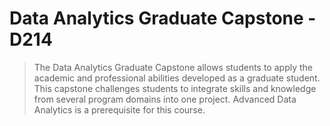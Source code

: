 # Data Analytics Graduate Capstone - D214

>The Data Analytics Graduate Capstone allows students to apply the academic and professional abilities developed as a graduate student. This capstone challenges students to integrate skills and knowledge from several program domains into one project. Advanced Data Analytics is a prerequisite for this course.